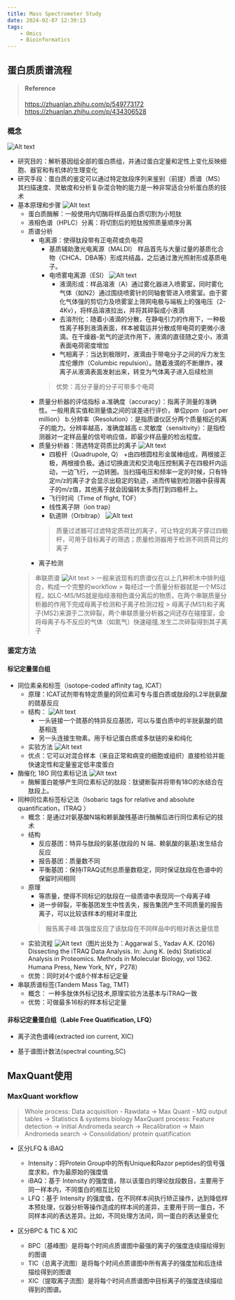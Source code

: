```yaml
---
title: Mass Spectrometer Study
date: 2024-02-07 12:39:13
tags: 
    - Omics
    - Bioinformatics
---
```


## 蛋白质质谱流程

> #### Reference
> https://zhuanlan.zhihu.com/p/549773172
> https://zhuanlan.zhihu.com/p/434306528

### 概念

![Alt text](image-8.png)

+ 研究目的：解析基因组全部的蛋白质组，并通过蛋白定量和定性上变化反映细胞、器官和有机体的生理变化
+ 研究手段：蛋白质的鉴定可以通过特定肽段序列来鉴别（前提）质谱（MS）其扫描速度、灵敏度和分析复杂混合物的能力是一种非常适合分析蛋白质的技术
+ 基本原理和步骤
    ![Alt text](image-3.png)
    + 蛋白质酶解：一般使用内切酶将样品蛋白质切割为小短肽
    + 液相色谱（HPLC）分离：将切割后的短肽按照质量顺序分离
    + 质谱分析
        + 电离源：使得肽段带有正电荷或负电荷
            + 基质辅助激光电离源（MALDI）
                样品首先与大量过量的基质化合物（CHCA、DBA等）形成共结晶，之后通过激光照射形成基质电子。
            + 电喷雾电离源（ESI）
            ![Alt text](image-4.png)
                + 液滴形成：样品溶液（A）通过雾化器进入喷雾室，同时雾化气体（如N2）通过围绕喷雾针的同轴套管进入喷雾室。由于雾化气体强的剪切力及喷雾室上筛网电极与端板上的强电压（2-4Kv），将样品溶液拉出，并将其碎裂成小液滴
                + 去溶剂化：随着小液滴的分散，在静电引力的作用下，一种极性离子移到液滴表面，样本被载运并分散成带电荷的更微小液滴。在干燥器-氮气的逆流作用下，液滴的直径随之变小，液滴表面电荷密度增加
                + 气相离子：当达到极限时，液滴由于带电分子之间的斥力发生库伦爆炸（Columbic repulsion）。随着液滴的不断爆炸，裸离子从液滴表面发射出来，转变为气体离子进入后续检测
            > 优势：高分子量的分子可带多个电荷
        + 质量分析器的评估指标
            a.准确度（accuracy）：指离子测量的准确性。一般用真实值和测量值之间的误差进行评价，单位ppm（part per million）
            b.分辨率（Resolution）：是指质谱仪区分两个质量相近的离子的能力。分辨率越高，准确度越高
            c.灵敏度（sensitivity）：是指检测器对一定样品量的信号响应值，即最少样品量的检出程度。
        + 质量分析器：筛选特定荷质比的离子
            ![Alt text](image.png)
            + 四极杆（Quadrupole, Q）
                +由四根圆柱形金属棒组成，两根接正极，两根接负极。通过切换直流和交流电压控制离子在四极杆内运动，一边飞行，一边转圈。当扫描电压和频率一定的时候，只有特定m/z的离子才会显示出稳定的轨迹，进而传输到检测器中获得离子的m/z值，其他离子就会因偏转太多而打到四极杆上。
            + 飞行时间（Time of flight, TOF）
            + 线性离子阱（ion trap）
            + 轨道阱（Orbitrap）
            ![Alt text](image-2.png)
            > 质量过滤器可过滤特定质荷比的离子，可让特定的离子穿过四极杆，可用于目标离子的筛选；质量检测器用于检测不同质荷比的离子
        + 离子检测
    > 串联质谱
        ![Alt text](image-1.png)
        > 一般来说现有的质谱仪在以上几种积木中排列组合，构成一个完整的workflow
        > 每经过一个质量分析器就是一个MS过程，如LC-MS/MS就是指经液相色谱分离后的物质，在两个串联质量分析器的作用下完成母离子检测和子离子检测过程
        > 母离子(MS1)和子离子(MS2)来源于二次碎裂，两个串联质量分析器之间还存在碰撞室，会将母离子与不反应的气体（如氮气）快速碰撞,发生二次碎裂得到其子离子

### 鉴定方法

#### 标记定量蛋白组

+ 同位素亲和标签（isotope-coded affinity tag, ICAT）
    + 原理：ICAT试剂带有特定质量的同位素可专与蛋白质或肽段的L2半胱氨酸的巯基反应
    + 结构：
        ![Alt text](image-5.png)
        + 一头链接一个巯基的特异反应基团，可以与蛋白质中的半胱氨酸的巯基相连
        + 另一头连接生物素。用于标记蛋白质或多肽链的亲和纯化
    + 实验方法
        ![Alt text](image-6.png)
    + 优点：它可以对混合样本（来自正常和病变的细胞或组织）直接检验并能快速定性和定量鉴定低丰度蛋白
+ 酶催化 18O 同位素标记法
    ![Alt text](image-7.png)
    + 酶解蛋白能够产生同位素标记的肽段：肽键断裂并将带有18O的水结合在肽段上。
+ 同种同位素标签标记法（Isobaric tags for relative and absolute quantification，ITRAQ ）
    + 概念：是通过对氨基酸N端和赖氨酸残基进行酶解后进行同位素标记的技术
    + 结构
        + 反应基团：特异与肽段的氨基(肽段的 N 端、赖氨酸的氨基)发生结合反应
        + 报告基团：质量数不同
        + 平衡基团：保持iTRAQ试剂总质量数稳定，同时保证肽段在色谱中的保留时间相同
    + 原理
        + 等质量，使得不同标记的肽段在一级质谱中表现同一个母离子峰
        + 进一步碎裂，平衡基团发生中性丢失，报告集团产生不同质量的报告离子，可以比较该样本的相对丰度比
        > 报告离子峰:其强度反应了该肽段在不同样品中的相对表达量信息
    + 实验流程
        ![Alt text](image-9.png)（图片出处为：Aggarwal S., Yadav A.K. (2016) Dissecting the iTRAQ Data Analysis. In: Jung K. (eds) Statistical Analysis in Proteomics. Methods in Molecular Biology, vol 1362. Humana Press, New York, NY，P278）
    + 优势：同时对4个或8个样本标记定量
+ 串联质谱标签(Tandem Mass Tag, TMT)
    + 概念： 一种多肽体外标记技术,原理实验方法基本与iTRAQ一致
    + 优势：可做最多16标的样本标记定量

#### 非标记定量蛋白组（Lable Free Quatification, LFQ）

+ 离子流色谱峰(extracted ion current, XIC)

+ 基于谱图计数法(spectral counting,SC)

## MaxQuant使用

### MaxQuant workflow

> Whole process:
    Data acquisition - Rawdata -> Max Quant - MQ output tables -> Statistics & systems biology
> MaxQuant process:
    Feature detection -> Initial Andromeda search -> Recalibration -> Main Andromeda search -> Consolidation/ protein quatification
>  

+ 区分LFQ & iBAQ
    + Intensity：将Protein Group中的所有Unique和Razor peptides的信号强度求和，作为最原始的强度值
    + iBAQ：基于 Intensity 的强度值，除以该蛋白的理论肽段数目，主要用于同一样本内，不同蛋白的相互比较
    + LFQ：基于 Intensity 的强度值，在不同样本间执行矫正操作，达到降低样本预处理，仪器分析等操作造成的样本间的差异，主要用于同一蛋白，不同样本间的表达差异。比如，不同处理方法间，同一蛋白的表达量变化

+ 区分BPC & TIC & XIC
    + BPC（基峰图）是将每个时间点质谱图中最强的离子的强度连续描绘得到的图谱
    + TIC（总离子流图）是将每个时间点质谱图中所有离子的强度加和后连续描绘得到的图谱
    + XIC（提取离子流图）是将每个时间点质谱图中目标离子的强度连续描绘得到的图谱。
